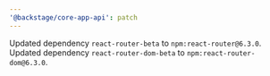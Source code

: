 ```yaml
---
'@backstage/core-app-api': patch
---
```


Updated dependency `react-router-beta` to `npm:react-router@6.3.0`.
Updated dependency `react-router-dom-beta` to `npm:react-router-dom@6.3.0`.
